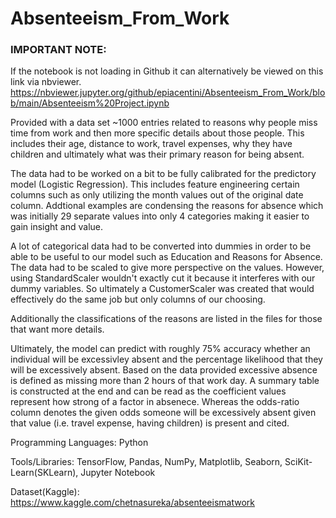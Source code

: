 # Absenteeism_From_Work

### IMPORTANT NOTE:
If the notebook is not loading in Github it can alternatively be viewed on this link via nbviewer.
https://nbviewer.jupyter.org/github/epiacentini/Absenteeism_From_Work/blob/main/Absenteeism%20Project.ipynb

Provided with a data set ~1000 entries related to reasons why people miss time from work and then more specific details about those people.
This includes their age, distance to work, travel expenses, why they have children and ultimately what was their primary reason for being absent.

The data had to be worked on a bit to be fully calibrated for the predictory model (Logistic Regression). This includes feature engineering certain columns such as only utilizing the month values out of the original date column. Addtional examples are condensing the reasons for absence which was initially 29 separate values into only 4 categories making it easier to gain insight and value.

A lot of categorical data had to be converted into dummies in order to be able to be useful to our model such as Education and Reasons for Absence. The data had to be scaled to give more perspective on the values. However, using StandardScaler wouldn't exactly cut it because it interferes with our dummy variables. So ultimately a CustomerScaler was created that would effectively do the same job but only columns of our choosing.

Additionally the classifications of the reasons are listed in the files for those that want more details.

Ultimately, the model can predict with roughly 75% accuracy whether an individual will be excessivley absent and the percentage likelihood that they will be excessively absent. Based on the data provided excessive absence is defined as missing more than 2 hours of that work day. A summary table is constructed at the end and can be read as the coefficient values represent how strong of a factor in absenece. Whereas the odds-ratio column denotes the given odds someone will be excessively absent given that value (i.e. travel expense, having children) is present and cited.

Programming Languages: Python

Tools/Libraries: TensorFlow, Pandas, NumPy, Matplotlib, Seaborn, SciKit-Learn(SKLearn), Jupyter Notebook

Dataset(Kaggle): https://www.kaggle.com/chetnasureka/absenteeismatwork
